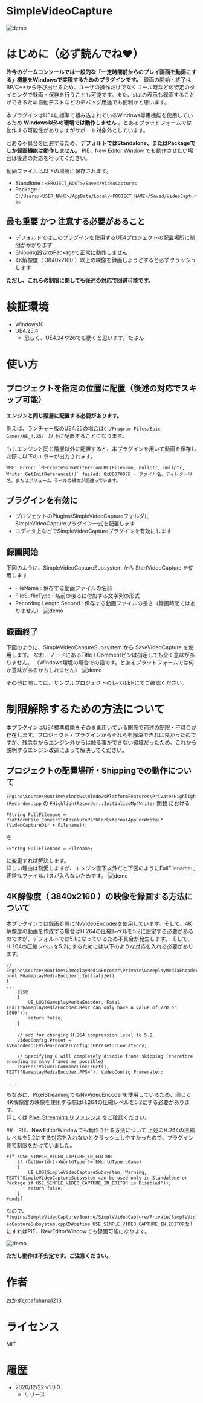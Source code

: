 # SimpleVideoCapture
![demo](https://github.com/pafuhana1213/Screenshot/blob/master/SimpleVideoCaptureDemo.gif)

# はじめに（必ず読んでね❤）
**昨今のゲームコンソールでは一般的な「一定時間前からのプレイ画面を動画にする」機能をWindowsで実現するためのプラグインです。**　録画の開始・終了はBP/C++から呼び出せるため、ユーザの操作だけでなくゴール時などの特定のタイミングで録画・保存を行うことも可能です。また、statの表示も録画することができるため自動テストなどのデバッグ用途でも便利かと思います。

本プラグインはUE4に標準で組み込まれているWindows専用機能を使用しているため **Windows以外の環境では動作しません** 。とあるプラットフォームでは動作する可能性がありますがサポート対象外としています。

とある不具合を回避するため、**デフォルトではStandalone、またはPackageでしか録画機能は動作しません。** PIE、New Editor Window でも動作させたい場合は後述の対応を行ってください。

動画ファイルは以下の場所に保存されます。
- Standlone  : ```<PROJECT_ROOT>/Saved/VideoCaptures```
- Package    : ```C:/Users/<USER_NAME>/AppData/Local/<PROJECT_NAME>/Saved/VideoCaptures```

## 最も重要 かつ 注意する必要があること
- デフォルトではこのプラグインを使用するUE4プロジェクトの配置場所に制限がかかります
- Shipping設定のPackageで正常に動作しません
- 4K解像度（ 3840x2160 ）以上の映像を録画しようとすると必ずクラッシュします

**ただし、これらの制限に関しても後述の対応で回避可能です。**

# 検証環境
- Windows10
- UE4.25.4 
  - 恐らく、UE4.24や26でも動くと思います。たぶん

# 使い方
## プロジェクトを指定の位置に配置（後述の対応でスキップ可能）
**エンジンと同じ階層に配置する必要があります。**　

例えば、ランチャー版のUE4.25の場合は```C:/Program Files/Epic Games/UE_4.25/ ``` 以下に配置することになります。

もしエンジンと同じ階層以外に配置すると、本プラグインを用いて動画を保存した際に以下のエラーが出力されます。
```
WMF: Error: `MFCreateSinkWriterFromURL(Filename, nullptr, nullptr, Writer.GetInitReference())` failed: 0x8007007B - ファイル名、ディレクトリ名、またはボリューム ラベルの構文が間違っています。
```

## プラグインを有効に
- プロジェクトのPlugins/SimpleVideoCaptureフォルダにSimpleVideoCaptureプラグイン一式を配置します
- エディタ上などでSimpleVideoCaptureプラグインを有効にします

## 録画開始
下図のように、SimpleVideoCaptureSubsystem から StartVideoCapture を使用します
- FileName : 保存する動画ファイルの名前
- FileSuffixType : 名前の後ろに付加する文字列の形式
- Recording Length Second : 保存する動画ファイルの長さ（録画時間ではありません）
![demo](https://github.com/pafuhana1213/Screenshot/blob/master/SimpleVideoCaptureDemo1.png)

## 録画終了
下図のように、SimpleVideoCaptureSubsystem から SaveVideoCapture を使用します。
なお、ノードにあるTitle / Commentピンは指定しても全く意味がありません。
（Windows環境の場合での話です。とあるプラットフォームでは何か意味があるかもしれません）
![demo](https://github.com/pafuhana1213/Screenshot/blob/master/SimpleVideoCaptureDemo2.png)

その他に関しては、サンプルプロジェクトのレベルBPにてご確認ください。

# 制限解除するための方法について
本プラグインはUE4標準機能をそのまま用いている関係で前述の制限・不具合が存在します。プロジェクト・プラグインからそれらを解決できれば良かったのですが、残念ながらエンジン外からは触る事ができない領域だったため、これから説明するエンジン改造によって解決してください。

## プロジェクトの配置場所・Shippingでの動作について
```Engine\Source\Runtime\Windows\WindowsPlatformFeatures\Private\HighlightRecorder.cpp``` の ```FHighlightRecorder::InitialiseMp4Writer``` 関数 における
```
FString FullFilename = PlatformFile.ConvertToAbsolutePathForExternalAppForWrite(*(VideoCaptureDir + Filename)); 
```
を
```
FString FullFilename = Filename;
```
に変更すれば解決します。  
詳しい理由は割愛しますが、エンジン直下以外だと下図のようにFullFilenameに正常なファイルパスが入らないためです。
![demo](https://github.com/pafuhana1213/Screenshot/blob/master/SimpleVideoCaptureDemo3.png)

## 4K解像度（ 3840x2160 ）の映像を録画する方法について
本プラグインでは録画処理にNvVideoEncoderを使用しています。そして、4K解像度の動画を作成する場合はH.264の圧縮レベルを5.2に設定する必要があるのですが、デフォルトでは5.1になっているため不具合が発生します。
そして、H.264の圧縮レベルを5.2にするためには以下のような対応を入れる必要があります。
```
// Engine\Source\Runtime\GameplayMediaEncoder\Private\GameplayMediaEncoder.cpp
bool FGameplayMediaEncoder::Initialize()
{
...
	else
	{
		UE_LOG(GameplayMediaEncoder, Fatal, TEXT("GameplayMediaEncoder.ResY can only have a value of 720 or 1080"));
		return false;
	}
　
	// add for changing H.264 compression level to 5.2
	VideoConfig.Preset = AVEncoder::FVideoEncoderConfig::EPreset::LowLatency;

	// Specifying 0 will completely disable frame skipping (therefore encoding as many frames as possible)
	FParse::Value(FCommandLine::Get(), TEXT("GameplayMediaEncoder.FPS="), VideoConfig.Framerate);
  
 ...
```

ちなみに、PixelStreamingでもNvVideoEncoderを使用しているため、同じく4K解像度の映像を使用する際はH.264の圧縮レベルを5.2にする必要があります。  
詳しくは [Pixel Streaming リファレンス](https://docs.unrealengine.com/ja/SharingAndReleasing/PixelStreaming/PixelStreamingReference/index.html) をご確認ください。

##　PIE、NewEditorWindowでも動作させる方法について
上述のH.264の圧縮レベルを5.2にする対応を入れないとクラッシュしやすかったので、プラグイン側で制限をかけていました。

```
#if !USE_SIMPLE_VIDEO_CAPTURE_IN_EDITOR
	if (GetWorld()->WorldType != EWorldType::Game)
	{
		UE_LOG(SimpleVideoCaptureSubsystem, Warning, TEXT("SimpleVideoCaptureSubsystem can be used only in Standalone or Package if USE_SIMPLE_VIDEO_CAPTURE_IN_EDITOR is Disabled"));
		return false;
	}
#endif
```

なので、```Plugins/SimpleVideoCapture/Source/SimpleVideoCapture/Private/SimpleVideoCaptureSubsystem.cpp```の```#define USE_SIMPLE_VIDEO_CAPTURE_IN_EDITOR```を1にすればPIE、NewEditorWindowでも録画可能になります。

![demo](https://github.com/pafuhana1213/Screenshot/blob/master/SimpleVideoCaptureDemo4.gif)

**ただし動作は不安定です。ご注意ください。**

# 作者
[おかず@pafuhana1213](https://twitter.com/pafuhana1213)

# ライセンス
MIT

# 履歴
- 2020/12/22 v1.0.0
  - リリース
